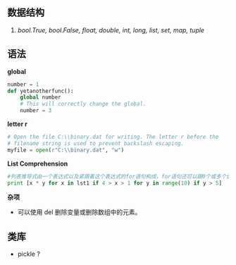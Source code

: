 ## 数据结构
1. *bool.True, bool.False, float, double, int, long, list, set, map, tuple*

## 语法

__global__
```python
number = 1
def yetanotherfunc():
    global number
    # This will correctly change the global.
    number = 3
```
__letter r__
```python
# Open the file C:\\binary.dat for writing. The letter r before the
# filename string is used to prevent backslash escaping.
myfile = open(r"C:\\binary.dat", "w")
```

__List Comprehension__
```python
#列表推导式由一个表达式以及紧跟着这个表达式的for语句构成，for语句还可以跟0个或多个if或for语句
print [x * y for x in lst1 if 4 > x > 1 for y in range(10) if y > 5]
```

__杂项__
* 可以使用 del 删除变量或删除数组中的元素。

## 类库
* pickle ?
